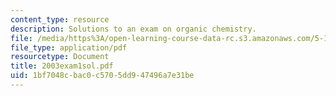 ```yaml
---
content_type: resource
description: Solutions to an exam on organic chemistry.
file: /media/https%3A/open-learning-course-data-rc.s3.amazonaws.com/5-13-organic-chemistry-ii-fall-2003/1bf7048cbac0c5705dd947496a7e31be_2003exam1sol.pdf
file_type: application/pdf
resourcetype: Document
title: 2003exam1sol.pdf
uid: 1bf7048c-bac0-c570-5dd9-47496a7e31be
---
```

